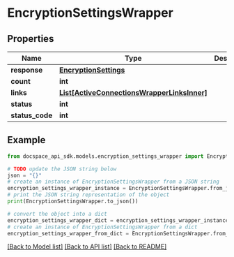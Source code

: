 # EncryptionSettingsWrapper

## Properties

Name | Type | Description | Notes
------------ | ------------- | ------------- | -------------
**response** | [**EncryptionSettings**](EncryptionSettings.md) |  | [optional] 
**count** | **int** |  | [optional] 
**links** | [**List[ActiveConnectionsWrapperLinksInner]**](ActiveConnectionsWrapperLinksInner.md) |  | [optional] 
**status** | **int** |  | [optional] 
**status_code** | **int** |  | [optional] 

## Example

```python
from docspace_api_sdk.models.encryption_settings_wrapper import EncryptionSettingsWrapper

# TODO update the JSON string below
json = "{}"
# create an instance of EncryptionSettingsWrapper from a JSON string
encryption_settings_wrapper_instance = EncryptionSettingsWrapper.from_json(json)
# print the JSON string representation of the object
print(EncryptionSettingsWrapper.to_json())

# convert the object into a dict
encryption_settings_wrapper_dict = encryption_settings_wrapper_instance.to_dict()
# create an instance of EncryptionSettingsWrapper from a dict
encryption_settings_wrapper_from_dict = EncryptionSettingsWrapper.from_dict(encryption_settings_wrapper_dict)
```
[[Back to Model list]](../README.md#documentation-for-models) [[Back to API list]](../README.md#documentation-for-api-endpoints) [[Back to README]](../README.md)


